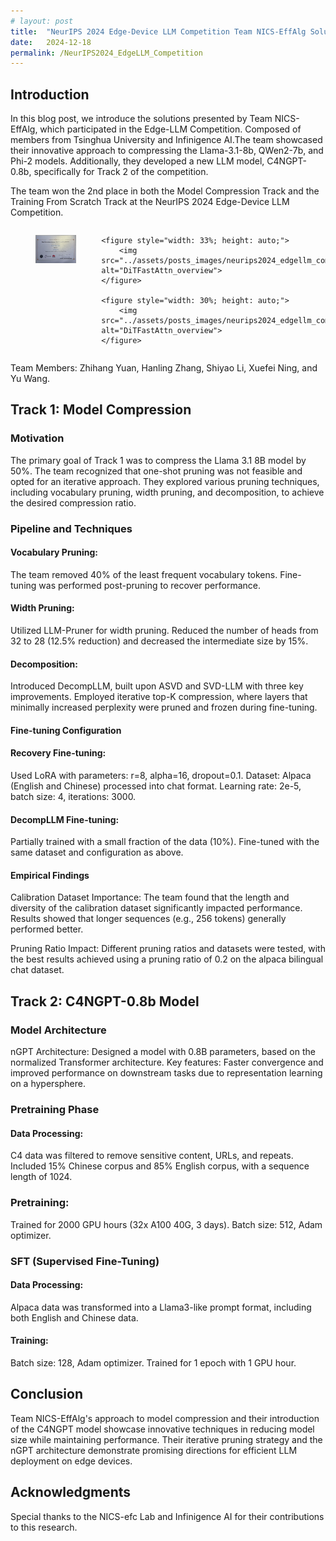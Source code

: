 ```yaml
---
# layout: post
title:  "NeurIPS 2024 Edge-Device LLM Competition Team NICS-EffAlg Solutions (2nd Place)"
date:   2024-12-18
permalink: /NeurIPS2024_EdgeLLM_Competition
---
```


<!-- <span>
    <a class="custom_buttom" href="../assets/ppt/2024-10-18-GMCA.pdf">
    Slides
    </a>
</span> -->

## Introduction

In this blog post, we introduce the solutions presented by Team NICS-EffAlg, which participated in the Edge-LLM Competition. Composed of members from Tsinghua University and Infinigence AI.The team showcased their innovative approach to compressing the Llama-3.1-8b, QWen2-7b, and Phi-2 models. Additionally, they developed a new LLM model, C4NGPT-0.8b, specifically for Track 2 of the competition.

The team won the 2nd place in both the Model Compression Track and the Training From Scratch Track at the NeurIPS 2024 Edge-Device LLM Competition.

<div style="display: flex; justify-content: space-between; width: 100%;">
    <figure style="width: 33%; height: auto;">
        <img src="../assets/posts_images/neurips2024_edgellm_competition/edgellm_competition_award1.jpg" alt="pixart1k_result">
    </figure>

    <figure style="width: 33%; height: auto;">
        <img src="../assets/posts_images/neurips2024_edgellm_competition/edgellm_competition_award2.jpg" alt="DiTFastAttn_overview">
    </figure>

    <figure style="width: 30%; height: auto;">
        <img src="../assets/posts_images/neurips2024_edgellm_competition/edgellm_competition_talk.jpg" alt="DiTFastAttn_overview">
    </figure>
</div>

Team Members: Zhihang Yuan, Hanling Zhang, Shiyao Li, Xuefei Ning, and Yu Wang.


## Track 1: Model Compression
### Motivation
The primary goal of Track 1 was to compress the Llama 3.1 8B model by 50%. The team recognized that one-shot pruning was not feasible and opted for an iterative approach. They explored various pruning techniques, including vocabulary pruning, width pruning, and decomposition, to achieve the desired compression ratio.

### Pipeline and Techniques
#### Vocabulary Pruning:

The team removed 40% of the least frequent vocabulary tokens.
Fine-tuning was performed post-pruning to recover performance.

#### Width Pruning:

Utilized LLM-Pruner for width pruning.
Reduced the number of heads from 32 to 28 (12.5% reduction) and decreased the intermediate size by 15%.

#### Decomposition:

Introduced DecompLLM, built upon ASVD and SVD-LLM with three key improvements.
Employed iterative top-K compression, where layers that minimally increased perplexity were pruned and frozen during fine-tuning.

#### Fine-tuning Configuration
#### Recovery Fine-tuning:

Used LoRA with parameters: r=8, alpha=16, dropout=0.1.
Dataset: Alpaca (English and Chinese) processed into chat format.
Learning rate: 2e-5, batch size: 4, iterations: 3000.

#### DecompLLM Fine-tuning:

Partially trained with a small fraction of the data (10%).
Fine-tuned with the same dataset and configuration as above.

#### Empirical Findings

Calibration Dataset Importance:
The team found that the length and diversity of the calibration dataset significantly impacted performance.
Results showed that longer sequences (e.g., 256 tokens) generally performed better.

Pruning Ratio Impact:
Different pruning ratios and datasets were tested, with the best results achieved using a pruning ratio of 0.2 on the alpaca bilingual chat dataset.

## Track 2: C4NGPT-0.8b Model
### Model Architecture
nGPT Architecture:
Designed a model with 0.8B parameters, based on the normalized Transformer architecture.
Key features: Faster convergence and improved performance on downstream tasks due to representation learning on a hypersphere.

### Pretraining Phase
#### Data Processing:

C4 data was filtered to remove sensitive content, URLs, and repeats.
Included 15% Chinese corpus and 85% English corpus, with a sequence length of 1024.

### Pretraining:
Trained for 2000 GPU hours (32x A100 40G, 3 days).
Batch size: 512, Adam optimizer.

### SFT (Supervised Fine-Tuning)
#### Data Processing:

Alpaca data was transformed into a Llama3-like prompt format, including both English and Chinese data.

#### Training:

Batch size: 128, Adam optimizer.
Trained for 1 epoch with 1 GPU hour.

## Conclusion
Team NICS-EffAlg's approach to model compression and their introduction of the C4NGPT model showcase innovative techniques in reducing model size while maintaining performance. Their iterative pruning strategy and the nGPT architecture demonstrate promising directions for efficient LLM deployment on edge devices.

## Acknowledgments
Special thanks to the NICS-efc Lab and Infinigence AI for their contributions to this research.